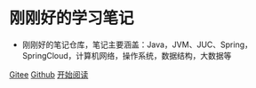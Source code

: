 <img width="180px" style="border-radius: 50%" bor data-src="./doc/images/gitee/favicon2.ico">

# 刚刚好的学习笔记

- 刚刚好的笔记仓库，笔记主要涵盖：Java，JVM、JUC、Spring，SpringCloud，计算机网络，操作系统，数据结构，大数据等

<!-- [![star](https://gitee.com/moxi159753/mogu_blog_v2/badge/star.svg?theme=dark)](https://gitee.com/moxi159753/mogu_blog_v2/stargazers)
[![fork](https://gitee.com/moxi159753/mogu_blog_v2/badge/fork.svg?theme=dark)](https://gitee.com/moxi159753/mogu_blog_v2/members) -->

[Gitee](https://gitee.com/the_present/myBLog)
[Github](https://github.com/cresentboy/myBlog)
[开始阅读](README.md)

<!-- 背景图片 -->

<!-- ![](_media/bg.jpg) -->

<!-- 背景色 -->

<!-- ![color](#00BFFF) -->

<!-- 背景图片和背景色只能有一个生效. -->
